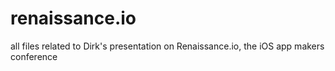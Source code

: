 renaissance.io
==============

all files related to Dirk's presentation on Renaissance.io, the iOS app makers conference